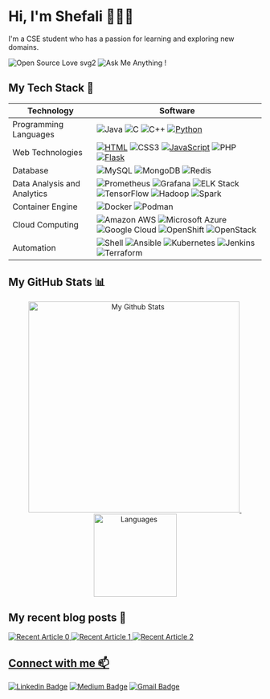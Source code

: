 # Hi, I'm Shefali 👩🏻‍💻
I'm a CSE student who has a passion for learning and exploring new domains.

![Open Source Love svg2](https://badges.frapsoft.com/os/v2/open-source.svg?v=103)
![Ask Me Anything !](https://img.shields.io/badge/Ask%20me-anything-1abc9c.svg)

## My Tech Stack 🧰
|Technology| Software|
|-|-|
|Programming Languages| ![Java](https://img.shields.io/badge/-java-E34A86?style=flat-square&logo=java) ![C](https://img.shields.io/badge/-C-000?&logo=C) ![C++](https://img.shields.io/badge/-C++-00599C?style=flat-square&logo=c) [![Python](https://img.shields.io/badge/-Python-3776AB?style=flat-square&logo=python&logoColor=ffffff)](https://www.python.org/) |
|Web Technologies| [![HTML](https://img.shields.io/static/v1?label=&message=HTML&color=ff751a&logo=HTML5&logoColor=FFFFFF)](https://developer.mozilla.org/en-US/docs/Web/Guide/HTML/HTML5) ![CSS3](https://img.shields.io/badge/-CSS3-1572B6?style=flat-square&logo=css3) [![JavaScript](https://img.shields.io/badge/-JavaScript-%23F7DF1C?style=flat-square&logo=javascript&logoColor=000000&labelColor=%23F7DF1C&color=%23FFCE5A)](https://www.javascript.com/) ![PHP](https://img.shields.io/badge/-php-394989?style=plastic&logo=php) [![Flask](https://img.shields.io/badge/-Flask-000000?style=flat-square&logo=Flask&logoColor=ffffff)](https://flask.palletsprojects.com/) |  
|Database| ![MySQL](https://img.shields.io/badge/-MySQL-black?style=flat-square&logo=mysql) ![MongoDB](https://img.shields.io/badge/-MongoDB-black?style=flat-square&logo=mongodb) ![Redis](https://img.shields.io/badge/-Redis-black?style=flat-square&logo=Redis)   |
|Data Analysis and Analytics| ![Prometheus](https://img.shields.io/badge/-Prometheus-DF4F2B?style=flat-square&logo=Prometheus&logoColor=ffffff) ![Grafana](https://img.shields.io/badge/-Grafana-000?&logo=Grafana) ![ELK Stack](https://img.shields.io/badge/-Elastic%20Stack-005571?style=flat-square&logo=Elastic%20Stack) ![TensorFlow](https://img.shields.io/badge/-TensorFlow-FF6F00?style=flat-square&logo=TensorFlow&logoColor=ffffff) ![Hadoop](https://img.shields.io/badge/-Hadoop-66CCFF?style=flat-square&logo=Apache%20Hadoop&logoColor=FFFF00) ![Spark](https://img.shields.io/badge/-Spark-FFFFFF?style=flat-square&logo=Apache%20Spark&logoColor=E25A1C)   | 
|Container Engine| ![Docker](https://img.shields.io/badge/-Docker-black?style=flat-square&logo=docker) ![Podman](https://img.shields.io/badge/-Podman-black?style=flat-square&logo=podman)|
|Cloud Computing| ![Amazon AWS](https://img.shields.io/badge/Amazon%20AWS-232F3E?style=flat-square&logo=amazon-aws) ![Microsoft Azure](https://img.shields.io/badge/Microsoft%20Azure-232F7E?style=flat-square&logo=microsoft-azure) ![Google Cloud](https://img.shields.io/badge/Google%20Cloud-black?style=flat-square&logo=google-cloud) ![OpenShift](https://img.shields.io/badge/-OpenShift-EE0000?style=flat-square&logo=red%20hat%20open%20shift&logoColor=ffffff) ![OpenStack](https://img.shields.io/badge/-OpenStack-ED1944?style=flat-square&logo=OpenStack&logoColor=ffffff)|
|Automation| ![Shell](https://img.shields.io/badge/-Shell-blasck?style=plastic&logo=Shell) ![Ansible](https://img.shields.io/badge/Ansible-black?style=flat-square&logo=ansible) ![Kubernetes](https://img.shields.io/badge/-Kubernetes-326CE5?style=flat-square&logo=Kubernetes&logoColor=ffffff)  ![Jenkins](https://img.shields.io/badge/-Jenkins-black?style=plastic&logo=Jenkins) ![Terraform](https://img.shields.io/badge/-Terraform-7B42BC?style=flat-square&logo=Terraform)|
## My GitHub Stats 📊 
<a align="center" href="https://github.com/Shefali199">
<p align="center">
<img src="https://github-readme-stats.vercel.app/api?username=Shefali199&show_icons=true&theme=radical" alt="My Github Stats" width="420"/>&nbsp;
    <img src="https://github-readme-stats.vercel.app/api/top-langs/?username=Shefali199&layout=compact&theme=radical" alt="Languages" height="165">
</p>
</a>

## My recent blog posts 🔆
<a target="_blank" href="https://github-readme-medium-recent-article.vercel.app/medium/@shefali9/0"><img src="https://github-readme-medium-recent-article.vercel.app/medium/@shefali9/0" alt="Recent Article 0">
<a target="_blank" href="https://github-readme-medium-recent-article.vercel.app/medium/@shefali9/1"><img src="https://github-readme-medium-recent-article.vercel.app/medium/@shefali9/1" alt="Recent Article 1">
<a target="_blank" href="https://github-readme-medium-recent-article.vercel.app/medium/@shefali9/2"><img src="https://github-readme-medium-recent-article.vercel.app/medium/@shefali9/2" alt="Recent Article 2">

<!--
Here are some ideas to get you started:

- 🔭 I’m currently working on ...
- 🌱 I’m currently learning ...
- 👯 I’m looking to collaborate on ...
- 🤔 I’m looking for help with ...git config --global http.sslBackend schannel
- 💬 Ask me about ...
- 📫 How to reach me: ...
- 😄 Pronouns: ...
- ⚡ Fun fact: ...
-->
## Connect with me 📫
[![Linkedin Badge](https://img.shields.io/badge/-Shefali%20Sharma-blue?style=social&logo=Linkedin&logoColor=blue&link=https://www.linkedin.com/in/sharma-shefali/)](https://www.linkedin.com/in/sharma-shefali/) [![Medium Badge](https://img.shields.io/badge/-@sshefali021-03a57a?style=flat-square&labelColor=000000&logo=Medium&link=https://medium.com/@shefali9/)](https://medium.com/@sshefali021) [![Gmail Badge](https://img.shields.io/badge/-sshefali021-c14438?style=social&logo=Gmail&logoColor=red&link=mailto:sshefali021@gmail.com)](mailto:sshefali021@gmail.com) 
